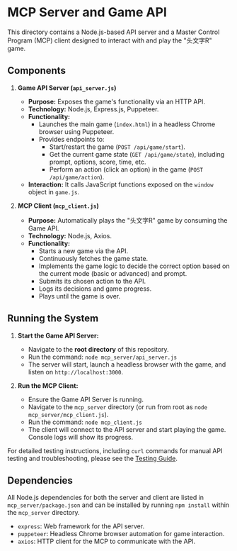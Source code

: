# MCP Server and Game API

This directory contains a Node.js-based API server and a Master Control Program (MCP) client designed to interact with and play the "头文字R" game.

## Components

1.  **Game API Server (`api_server.js`)**
    *   **Purpose:** Exposes the game's functionality via an HTTP API.
    *   **Technology:** Node.js, Express.js, Puppeteer.
    *   **Functionality:**
        *   Launches the main game (`index.html`) in a headless Chrome browser using Puppeteer.
        *   Provides endpoints to:
            *   Start/restart the game (`POST /api/game/start`).
            *   Get the current game state (`GET /api/game/state`), including prompt, options, score, time, etc.
            *   Perform an action (click an option) in the game (`POST /api/game/action`).
    *   **Interaction:** It calls JavaScript functions exposed on the `window` object in `game.js`.

2.  **MCP Client (`mcp_client.js`)**
    *   **Purpose:** Automatically plays the "头文字R" game by consuming the Game API.
    *   **Technology:** Node.js, Axios.
    *   **Functionality:**
        *   Starts a new game via the API.
        *   Continuously fetches the game state.
        *   Implements the game logic to decide the correct option based on the current mode (basic or advanced) and prompt.
        *   Submits its chosen action to the API.
        *   Logs its decisions and game progress.
        *   Plays until the game is over.

## Running the System

1.  **Start the Game API Server:**
    *   Navigate to the **root directory** of this repository.
    *   Run the command: `node mcp_server/api_server.js`
    *   The server will start, launch a headless browser with the game, and listen on `http://localhost:3000`.

2.  **Run the MCP Client:**
    *   Ensure the Game API Server is running.
    *   Navigate to the `mcp_server` directory (or run from root as `node mcp_server/mcp_client.js`).
    *   Run the command: `node mcp_client.js`
    *   The client will connect to the API server and start playing the game. Console logs will show its progress.

For detailed testing instructions, including `curl` commands for manual API testing and troubleshooting, please see the [Testing Guide](./testing_guide.md).

## Dependencies

All Node.js dependencies for both the server and client are listed in `mcp_server/package.json` and can be installed by running `npm install` within the `mcp_server` directory.
*   `express`: Web framework for the API server.
*   `puppeteer`: Headless Chrome browser automation for game interaction.
*   `axios`: HTTP client for the MCP to communicate with the API.
